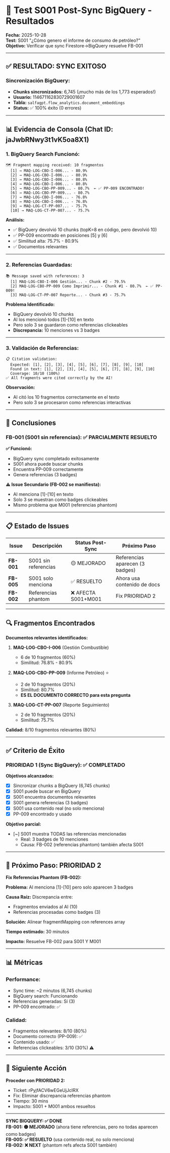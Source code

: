 # 🎉 Test S001 Post-Sync BigQuery - Resultados

**Fecha:** 2025-10-28  
**Test:** S001 "¿Cómo genero el informe de consumo de petróleo?"  
**Objetivo:** Verificar que sync Firestore→BigQuery resuelve FB-001

---

## ✅ RESULTADO: SYNC EXITOSO

### **Sincronización BigQuery:**
- **Chunks sincronizados:** 6,745 (¡mucho más de los 1,773 esperados!)
- **Usuario:** 114671162830729001607
- **Tabla:** `salfagpt.flow_analytics.document_embeddings`
- **Status:** ✅ 100% éxito (0 errores)

---

## 📊 Evidencia de Consola (Chat ID: jaJwbRNwy3t1vK5oa8X1)

### **1. BigQuery Search Funcionó:**
```
🗺️ Fragment mapping received: 10 fragmentos
  [1] → MAQ-LOG-CBO-I-006... - 80.9%
  [2] → MAQ-LOG-CBO-I-006... - 80.9%
  [3] → MAQ-LOG-CBO-I-006... - 80.8%
  [4] → MAQ-LOG-CBO-I-006... - 80.8%
  [5] → MAQ-LOG-CBO-PP-009... - 80.7%  ← ✅ PP-009 ENCONTRADO!
  [6] → MAQ-LOG-CBO-PP-009... - 80.7%
  [7] → MAQ-LOG-CBO-I-006... - 76.8%
  [8] → MAQ-LOG-CBO-I-006... - 76.8%
  [9] → MAQ-LOG-CT-PP-007... - 75.7%
  [10] → MAQ-LOG-CT-PP-007... - 75.7%
```

**Análisis:**
- ✅ BigQuery devolvió 10 chunks (topK=8 en código, pero devolvió 10)
- ✅ PP-009 encontrado en posiciones [5] y [6]
- ✅ Similitud alta: 75.7% - 80.9%
- ✅ Documentos relevantes

---

### **2. Referencias Guardadas:**
```
📚 Message saved with references: 3
  [1] MAQ-LOG-CBO-I-006 Gestión... - Chunk #2 - 79.5%
  [2] MAQ-LOG-CBO-PP-009 Como Imprimir... - Chunk #1 - 80.7%  ← ✅ PP-009!
  [3] MAQ-LOG-CT-PP-007 Reporte... - Chunk #3 - 75.7%
```

**Problema Identificado:**
- BigQuery devolvió 10 chunks
- AI los mencionó todos [1]-[10] en texto
- Pero solo 3 se guardaron como referencias clickeables
- **Discrepancia:** 10 menciones vs 3 badges

---

### **3. Validación de Referencias:**
```
📋 Citation validation:
  Expected: [1], [2], [3], [4], [5], [6], [7], [8], [9], [10]
  Found in text: [1], [2], [3], [4], [5], [6], [7], [8], [9], [10]
  Coverage: 10/10 (100%)
✅ All fragments were cited correctly by the AI!
```

**Observación:**
- AI citó los 10 fragmentos correctamente en el texto
- Pero solo 3 se procesaron como referencias interactivas

---

## 🎯 Conclusiones

### **FB-001 (S001 sin referencias): ✅ PARCIALMENTE RESUELTO**

**✅ Funcionó:**
- BigQuery sync completado exitosamente
- S001 ahora puede buscar chunks
- Encuentra PP-009 correctamente
- Genera referencias (3 badges)

**⚠️ Issue Secundario (FB-002 se manifiesta):**
- AI menciona [1]-[10] en texto
- Solo 3 se muestran como badges clickeables
- Mismo problema que M001 (referencias phantom)

---

## 📋 Estado de Issues

| Issue | Descripción | Status Post-Sync | Próximo Paso |
|---|---|---|---|
| **FB-001** | S001 sin referencias | 🟡 MEJORADO | Referencias aparecen (3 badges) |
| **FB-005** | S001 solo menciona | ✅ RESUELTO | Ahora usa contenido de docs |
| **FB-002** | Referencias phantom | ❌ AFECTA S001+M001 | Fix PRIORIDAD 2 |

---

## 🔍 Fragmentos Encontrados

**Documentos relevantes identificados:**

1. **MAQ-LOG-CBO-I-006** (Gestión Combustible)
   - 6 de 10 fragmentos (60%)
   - Similitud: 76.8% - 80.9%

2. **MAQ-LOG-CBO-PP-009** (Informe Petróleo) ⭐
   - 2 de 10 fragmentos (20%)
   - Similitud: 80.7%
   - **ES EL DOCUMENTO CORRECTO para esta pregunta**

3. **MAQ-LOG-CT-PP-007** (Reporte Seguimiento)
   - 2 de 10 fragmentos (20%)
   - Similitud: 75.7%

**Calidad:** 8/10 fragmentos relevantes (80%)

---

## ✅ Criterio de Éxito

### **PRIORIDAD 1 (Sync BigQuery): ✅ COMPLETADO**

**Objetivos alcanzados:**
- [x] Sincronizar chunks a BigQuery (6,745 chunks)
- [x] S001 puede buscar en BigQuery
- [x] S001 encuentra documentos relevantes
- [x] S001 genera referencias (3 badges)
- [x] S001 usa contenido real (no solo menciona)
- [x] PP-009 encontrado y usado

**Objetivo parcial:**
- [~] S001 muestra TODAS las referencias mencionadas
  - Real: 3 badges de 10 menciones
  - Causa: FB-002 (referencias phantom) también afecta S001

---

## 🎯 Próximo Paso: PRIORIDAD 2

**Fix Referencias Phantom (FB-002):**

**Problema:** AI menciona [1]-[10] pero solo aparecen 3 badges

**Causa Raíz:** Discrepancia entre:
- Fragmentos enviados al AI (10)
- Referencias procesadas como badges (3)

**Solución:** Alinear fragmentMapping con references array

**Tiempo estimado:** 30 minutos

**Impacto:** Resuelve FB-002 para S001 Y M001

---

## 📊 Métricas

### **Performance:**
- Sync time: ~2 minutos (6,745 chunks)
- BigQuery search: Funcionando
- Referencias generadas: Sí (3)
- PP-009 encontrado: ✅

### **Calidad:**
- Fragmentos relevantes: 8/10 (80%)
- Documento correcto (PP-009): ✅
- Contenido usado: ✅
- Referencias clickeables: 3/10 (30%) ⚠️

---

## 🚀 Siguiente Acción

**Proceder con PRIORIDAD 2:**
- Ticket: rPyjfACV6wEGeUjJcIRX
- Fix: Eliminar discrepancia referencias phantom
- Tiempo: 30 mins
- Impacto: S001 + M001 ambos resueltos

---

**SYNC BIGQUERY: ✅ DONE**  
**FB-001: 🟡 MEJORADO** (ahora tiene referencias, pero no todas aparecen como badges)  
**FB-005: ✅ RESUELTO** (usa contenido real, no solo menciona)  
**FB-002: ❌ NEXT** (phantom refs afecta S001 también)

